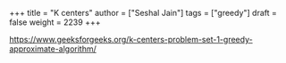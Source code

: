 +++
title = "K centers"
author = ["Seshal Jain"]
tags = ["greedy"]
draft = false
weight = 2239
+++

<https://www.geeksforgeeks.org/k-centers-problem-set-1-greedy-approximate-algorithm/>
